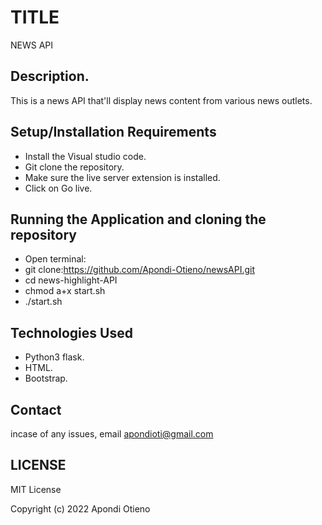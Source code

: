 # TITLE 

 NEWS API
 
## Description.
This is a news API that'll display news content from various news outlets. 

## Setup/Installation Requirements

- Install the Visual studio code.
- Git clone the repository.
- Make sure the live server extension is installed.
- Click on Go live.

## Running the Application and cloning the repository

- Open terminal:
- git clone:https://github.com/Apondi-Otieno/newsAPI.git
- cd news-highlight-API
- chmod a+x start.sh
- ./start.sh

## Technologies Used
- Python3 flask.
- HTML.
- Bootstrap.

## Contact
incase of any issues, email apondioti@gmail.com

## LICENSE
MIT License

Copyright (c) 2022 Apondi Otieno
